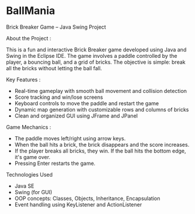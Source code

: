# BallMania
Brick Breaker Game – Java Swing Project

About the Project :

This is a fun and interactive Brick Breaker game developed using Java and Swing in the Eclipse IDE. The game involves a paddle controlled by the player, a bouncing ball, and a grid of bricks. The objective is simple: break all the bricks without letting the ball fall.

Key Features :

* Real-time gameplay with smooth ball movement and collision detection
* Score tracking and win/lose screens
* Keyboard controls to move the paddle and restart the game
* Dynamic map generation with customizable rows and columns of bricks
* Clean and organized GUI using JFrame and JPanel

Game Mechanics :

* The paddle moves left/right using arrow keys.
* When the ball hits a brick, the brick disappears and the score increases.
* If the player breaks all bricks, they win. If the ball hits the bottom edge, it's game over.
* Pressing Enter restarts the game.

Technologies Used

* Java SE
* Swing (for GUI)
* OOP concepts: Classes, Objects, Inheritance, Encapsulation
* Event handling using KeyListener and ActionListener

